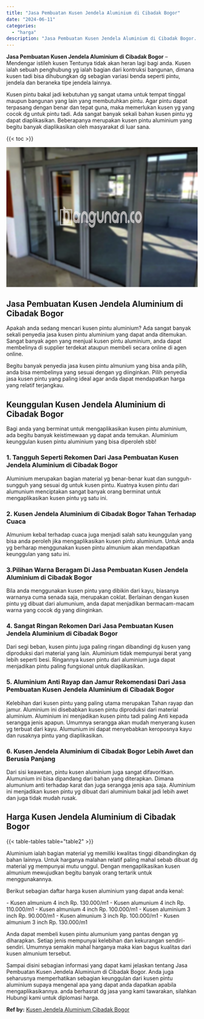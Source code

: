 ```yaml
---
title: "Jasa Pembuatan Kusen Jendela Aluminium di Cibadak Bogor"
date: "2024-06-11"
categories: 
  - "harga"
description: "Jasa Pembuatan Kusen Jendela Aluminium di Cibadak Bogor. Sampai disini sebagian informasi yang dapat kami jelaskan tentang Jasa Pembuatan Kusen Jendela Alumi..."
---
```


**Jasa Pembuatan Kusen Jendela Aluminium di Cibadak Bogor** – Mendengar istileh kusen Tentunya tidak akan heran lagi bagi anda. Kusen ialah sebuah penghubung yg ialah bagian dari kontruksi bangunan, dimana kusen tadi bisa dihubungkan dg sebagian variasi benda seperti pintu, jendela dan beraneka tipe jendela lainnya.

Kusen pintu bakal jadi kebutuhan yg sangat utama untuk tempat tinggal maupun bangunan yang lain yang membutuhkan pintu. Agar pintu dapat terpasang dengan benar dan tepat guna, maka memerlukan kusen yg yang cocok dg untuk pintu tadi. Ada sangat banyak sekali bahan kusen pintu yg dapat diaplikasikan. Beberapanya merupakan kusen pintu aluminium yang begitu banyak diaplikasikan oleh masyarakat di luar sana.

{{< toc >}}

![Jasa Pembuatan Kusen Jendela Aluminium di Cibadak Bogor](/images/harga-kusen-jendela-alumunium-36.png)

## Jasa Pembuatan Kusen Jendela Aluminium di Cibadak Bogor

Apakah anda sedang mencari kusen pintu aluminium? Ada sangat banyak sekali penyedia jasa kusen pintu aluminium yang dapat anda ditemukan. Sangat banyak agen yang menjual kusen pintu aluminium, anda dapat membelinya di supplier terdekat ataupun membeli secara online di agen online.

Begitu banyak penyedia jasa kusen pintu almunium yang bisa anda pilih, anda bisa membelinya yang sesuai dengan yg diinginkan. Pilih penyedia jasa kusen pintu yang paling ideal agar anda dapat mendapatkan harga yang relatif terjangkau.

## Keunggulan Kusen Jendela Aluminium di Cibadak Bogor

Bagi anda yang berminat untuk mengaplikasikan kusen pintu aluminium, ada begitu banyak keistimewaan yg dapat anda temukan. Aluminium keunggulan kusen pintu aluminium yang bisa diperoleh sbb!

### 1\. Tangguh Seperti Rekomen Dari Jasa Pembuatan Kusen Jendela Aluminium di Cibadak Bogor

Aluminium merupakan bagian material yg benar-benar kuat dan sungguh-sungguh yang sesuai dg untuk kusen pintu. Kuatnya kusen pintu dari alumunium menciptakan sangat banyak orang berminat untuk mengaplikasikan kusen pintu yg satu ini.

### 2\. Kusen Jendela Aluminium di Cibadak Bogor Tahan Terhadap Cuaca

Almunium kebal terhadap cuaca juga menjadi salah satu keunggulan yang bisa anda peroleh jika mengaplikasikan kusen pintu aluminium. Untuk anda yg berharap menggunakan kusen pintu almunium akan mendapatkan keunggulan yang satu ini.

### 3.Pilihan Warna Beragam Di Jasa Pembuatan Kusen Jendela Aluminium di Cibadak Bogor

Bila anda menggunakan kusen pintu yang dibikin dari kayu, biasanya warnanya cuma senada saja, merupakan coklat. Berlainan dengan kusen pintu yg dibuat dari alumunium, anda dapat menjadikan bermacam-macam warna yang cocok dg yang diinginkan.

### 4\. Sangat Ringan Rekomen Dari Jasa Pembuatan Kusen Jendela Aluminium di Cibadak Bogor

Dari segi beban, kusen pintu juga paling ringan dibandingi dg kusen yang diproduksi dari material yang lain. Aluminium tidak mempunyai berat yang lebih seperti besi. Ringannya kusen pintu dari aluminium juga dapat menjadikan pintu paling fungsional untuk diaplikasikan.

### 5\. Aluminium Anti Rayap dan Jamur Rekomendasi Dari Jasa Pembuatan Kusen Jendela Aluminium di Cibadak Bogor

Kelebihan dari kusen pintu yang paling utama merupakan Tahan rayap dan jamur. Aluminium ini disebabkan kusen pintu diproduksi dari material aluminium. Aluminium ini menjadikan kusen pintu tadi paling Anti kepada serangga jenis apapun. Umumnya serangga akan mudah menyerang kusen yg terbuat dari kayu. Alumunium ini dapat menyebabkan keroposnya kayu dan rusaknya pintu yang diaplikasikan.

### 6\. Kusen Jendela Aluminium di Cibadak Bogor Lebih Awet dan Berusia Panjang

Dari sisi keawetan, pintu kusen aluminium juga sangat difavoritkan. Alumunium ini bisa dipandang dari bahan yang diterapkan. Dimana alumunium anti terhadap karat dan juga serangga jenis apa saja. Aluminium ini menjadikan kusen pintu yg dibuat dari aluminium bakal jadi lebih awet dan juga tidak mudah rusak.

## Harga Kusen Jendela Aluminium di Cibadak Bogor

{{< table-tables table="table2" >}}

Aluminium ialah bagian material yg memiliki kwalitas tinggi dibandingkan dg bahan lainnya. Untuk harganya malahan relatif paling mahal sebab dibuat dg material yg mempunyai mutu unggul. Dengan mengaplikasikan kusen almunium mewujudkan begitu banyak orang tertarik untuk menggunakannya.

Berikut sebagian daftar harga kusen aluminium yang dapat anda kenal:

\- Kusen almunium 4 inch Rp. 130.000/m1 - Kusen alumunium 4 inch Rp. 110.000/m1 - Kusen almunium 4 inch Rp. 100.000/m1 - Kusen aluminium 3 inch Rp. 90.000/m1 - Kusen almunium 3 inch Rp. 100.000/m1 - Kusen almunium 3 inch Rp. 130.000/m1

Anda dapat membeli kusen pintu alumunium yang pantas dengan yg diharapkan. Setiap jenis mempunyai kelebihan dan kekurangan sendiri-sendiri. Umumnya semakin mahal harganya maka kian bagus kualitas dari kusen almunium tersebut.

Sampai disini sebagian informasi yang dapat kami jelaskan tentang Jasa Pembuatan Kusen Jendela Aluminium di Cibadak Bogor. Anda juga seharusnya memperhatikan sebagian keunggulan dari kusen pintu aluminium supaya mengenal apa yang dapat anda dapatkan apabila mengaplikasikannya. anda berhasrat dg jasa yang kami tawarakan, silahkan Hubungi kami untuk diplomasi harga.

**Ref by:** [Kusen Jendela Aluminium Cibadak Bogor](https://id.wikipedia.org/wiki/Kusen)
